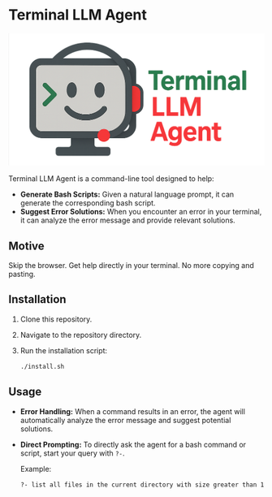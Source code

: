 # Terminal LLM Agent

![alt text](<logo.png>)

Terminal LLM Agent is a command-line tool designed to help: 
* **Generate Bash Scripts:** Given a natural language prompt, it can generate the corresponding bash script.
* **Suggest Error Solutions:** When you encounter an error in your terminal, it can analyze the error message and provide relevant solutions.


## Motive 
Skip the browser. Get help directly in your terminal. No more copying and pasting.


## Installation    
1.  Clone this repository.
2.  Navigate to the repository directory.
3.  Run the installation script:

    ```bash
    ./install.sh
    ```

## Usage
* **Error Handling:** When a command results in an error, the agent will automatically analyze the error message and suggest potential solutions.
* **Direct Prompting:** To directly ask the agent for a bash command or script, start your query with `?-`.

    Example:

    ```bash
    ?- list all files in the current directory with size greater than 1MB
    ```
